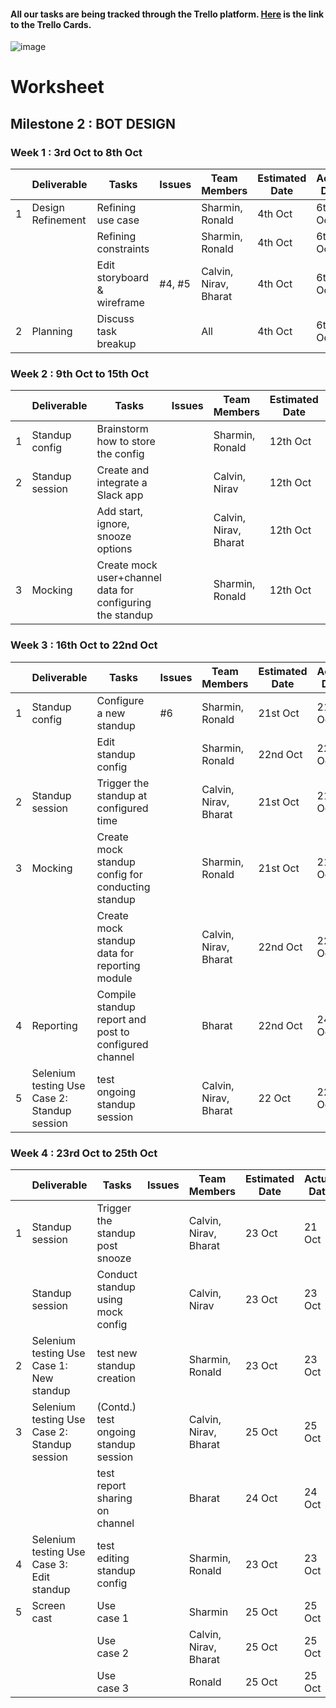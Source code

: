 #### All our tasks are being tracked through the Trello platform. [Here](https://trello.com/b/c9BAsFYW/milestone2) is the link to the Trello Cards.
![image](https://media.github.ncsu.edu/user/6391/files/3867849c-b9d3-11e7-8d6e-74951ea8a79a)


# Worksheet

## Milestone 2 : BOT DESIGN

### Week 1 : 3rd Oct to 8th Oct  
  
|   | Deliverable       | Tasks                       | Issues | Team Members          | Estimated Date | Actual Date |
|---|-------------------|-----------------------------|--------|-----------------------|----------------|-------------|
| 1 | Design Refinement | Refining use case           |        | Sharmin, Ronald       | 4th Oct        | 6th Oct     |
|   |                   | Refining constraints        |        | Sharmin, Ronald       | 4th Oct        | 6th Oct     |
|   |                   | Edit storyboard & wireframe | #4, #5 | Calvin, Nirav, Bharat | 4th Oct        | 6th Oct     |
| 2 | Planning          | Discuss task breakup        |        | All                   | 4th Oct        | 6th Oct     |
  
### Week 2 : 9th Oct to 15th Oct   

|   | Deliverable      | Tasks | Issues | Team Members | Estimated Date | Actual Date |
|---|------------------|-----------------------------------------------------------|--|-----------------|----------|----------|
| 1 | Standup config   | Brainstorm how to store the config                        |  | Sharmin, Ronald | 12th Oct | 12th Oct |
| 2 | Standup session  | Create and integrate a Slack app                          |  | Calvin, Nirav   | 12th Oct | 14th Oct |
|   |                  | Add start, ignore, snooze options                         |  | Calvin, Nirav, Bharat   | 12th Oct | 15th Oct |
| 3 | Mocking          | Create mock user+channel data for configuring the standup |  | Sharmin, Ronald | 12th Oct | 14th Oct |

### Week 3 : 16th Oct to 22nd Oct    

|   | Deliverable      | Tasks | Issues | Team Members | Estimated Date | Actual Date |
|---|----------------------------------------------|---------------------------------------------------|--|-----------------|----------|----------|
| 1 | Standup config                               | Configure a new standup                               |#6| Sharmin, Ronald | 21st Oct | 21st Oct |
|   |                                              | Edit standup config                                   |  | Sharmin, Ronald | 22nd Oct | 22nd Oct |
| 2 | Standup session                              | Trigger the standup at configured time                |  | Calvin, Nirav, Bharat   | 21st Oct | 21st Oct |
| 3 | Mocking                                      | Create mock standup config for conducting standup     |  | Sharmin, Ronald | 21st Oct | 21st Oct |
|   |                                              | Create mock standup data for reporting module         |  | Calvin, Nirav, Bharat   |  22nd Oct    |  22nd Oct    |
| 4 | Reporting                                    | Compile standup report and post to configured channel |  |  Bharat         |  22nd Oct        |     24th Oct      |
| 5 | Selenium testing Use Case 2: Standup session | test ongoing standup session                          |  | Calvin, Nirav, Bharat   | 22 Oct   |    22 Oct     |

### Week 4 : 23rd Oct to 25th Oct

|   | Deliverable      | Tasks | Issues | Team Members | Estimated Date | Actual Date |
|---|----------------------------------------------|---------------------------------------------------|--|-----------------|----------|----------|
| 1 | Standup session                              | Trigger the standup post snooze                   |  | Calvin, Nirav, Bharat   |  23 Oct | 21 Oct |
|   | Standup session                              |Conduct standup using mock config                  |  | Calvin, Nirav   | 23 Oct  |    23 Oct      |
| 2 | Selenium testing Use Case 1: New standup     | test new standup creation                         |  | Sharmin, Ronald | 23 Oct   | 23 Oct   |
| 3 | Selenium testing Use Case 2: Standup session | (Contd.) test ongoing standup session             |  | Calvin, Nirav, Bharat   | 25 Oct   | 25 Oct    |
|   |                                              | test report sharing on channel                    |  | Bharat          | 24 Oct         |  24 Oct        |
| 4 | Selenium testing Use Case 3: Edit standup    | test editing standup config                       |  | Sharmin, Ronald | 23 Oct   | 23 Oct   |
| 5 | Screen cast                                  | Use case 1                                        |  | Sharmin         | 25 Oct   | 25 Oct   |
|   |                                              | Use case 2                                        |  | Calvin, Nirav, Bharat   | 25 Oct   | 25 Oct   |
|   |                                              | Use case 3                                        |  | Ronald          | 25 Oct   | 25 Oct   |
